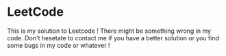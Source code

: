 # LeetCode
This is my solution to Leetcode !
There might be something wrong in my code. 
Don't hesetate to contact me if you have a better solution or you find some bugs in my code or whatever !
